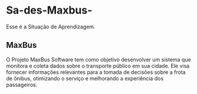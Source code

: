 # Sa-des-Maxbus-
Esse é a Situação de Aprendizagem.

## MaxBus 

O Projeto MaxBus Software tem como objetivo desenvolver um sistema que monitora e coleta dados sobre o transporte público em sua cidade. Ele visa fornecer informações relevantes para a tomada de decisões sobre a frota de ônibus, otimizando o serviço e melhorando a experiência dos passageiros.
